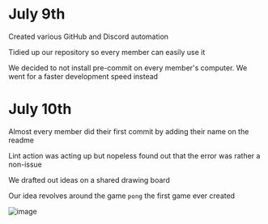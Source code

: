 # July 9th

Created various GitHub and Discord automation

Tidied up our repository so every member can easily use it

We decided to not install pre-commit on every member's computer.
We went for a faster development speed instead

# July 10th

Almost every member did their first commit by adding their name on the readme

Lint action was acting up but nopeless found out that the error was rather a non-issue

We drafted out ideas on a shared drawing board

Our idea revolves around the game `pong` the first game ever created

![image](https://cdn.discordapp.com/attachments/799265265820237834/863442251634966559/unknown.png)
